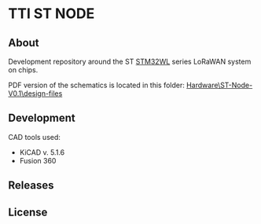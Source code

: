 # TTI ST NODE

## About
Development repository around the ST [STM32WL](https://www.st.com/en/microcontrollers-microprocessors/stm32wl-series.html) series LoRaWAN system on chips.

PDF version of the schematics is located in this folder: [Hardware\ST-Node-V0.1\design-files](https://github.com/TheThingsIndustries/st-node/blob/schematics/Hardware/ST-Node-V0.1/design-files/ST-Node-V0.1.pdf)


## Development
CAD tools used:
- KiCAD v. 5.1.6
- Fusion 360

## Releases

## License
